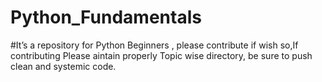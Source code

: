 # Python_Fundamentals
#It’s a repository for Python Beginners , please contribute if wish so,If contributing Please aintain properly Topic wise directory, be sure to push clean and systemic code.
